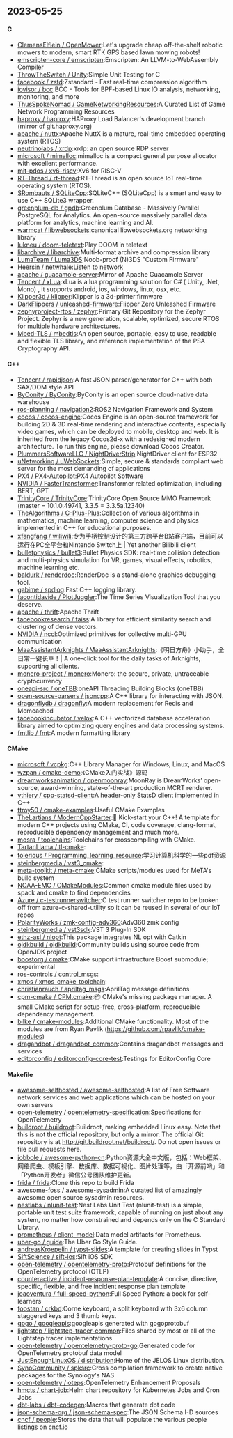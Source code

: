 ## 2023-05-25

#### C
* [ClemensElflein / OpenMower](https://github.com/ClemensElflein/OpenMower):Let's upgrade cheap off-the-shelf robotic mowers to modern, smart RTK GPS based lawn mowing robots!
* [emscripten-core / emscripten](https://github.com/emscripten-core/emscripten):Emscripten: An LLVM-to-WebAssembly Compiler
* [ThrowTheSwitch / Unity](https://github.com/ThrowTheSwitch/Unity):Simple Unit Testing for C
* [facebook / zstd](https://github.com/facebook/zstd):Zstandard - Fast real-time compression algorithm
* [iovisor / bcc](https://github.com/iovisor/bcc):BCC - Tools for BPF-based Linux IO analysis, networking, monitoring, and more
* [ThusSpokeNomad / GameNetworkingResources](https://github.com/ThusSpokeNomad/GameNetworkingResources):A Curated List of Game Network Programming Resources
* [haproxy / haproxy](https://github.com/haproxy/haproxy):HAProxy Load Balancer's development branch (mirror of git.haproxy.org)
* [apache / nuttx](https://github.com/apache/nuttx):Apache NuttX is a mature, real-time embedded operating system (RTOS)
* [neutrinolabs / xrdp](https://github.com/neutrinolabs/xrdp):xrdp: an open source RDP server
* [microsoft / mimalloc](https://github.com/microsoft/mimalloc):mimalloc is a compact general purpose allocator with excellent performance.
* [mit-pdos / xv6-riscv](https://github.com/mit-pdos/xv6-riscv):Xv6 for RISC-V
* [RT-Thread / rt-thread](https://github.com/RT-Thread/rt-thread):RT-Thread is an open source IoT real-time operating system (RTOS).
* [SRombauts / SQLiteCpp](https://github.com/SRombauts/SQLiteCpp):SQLiteC++ (SQLiteCpp) is a smart and easy to use C++ SQLite3 wrapper.
* [greenplum-db / gpdb](https://github.com/greenplum-db/gpdb):Greenplum Database - Massively Parallel PostgreSQL for Analytics. An open-source massively parallel data platform for analytics, machine learning and AI.
* [warmcat / libwebsockets](https://github.com/warmcat/libwebsockets):canonical libwebsockets.org networking library
* [lukneu / doom-teletext](https://github.com/lukneu/doom-teletext):Play DOOM in teletext
* [libarchive / libarchive](https://github.com/libarchive/libarchive):Multi-format archive and compression library
* [LumaTeam / Luma3DS](https://github.com/LumaTeam/Luma3DS):Noob-proof (N)3DS "Custom Firmware"
* [Heersin / netwhale](https://github.com/Heersin/netwhale):Listen to network
* [apache / guacamole-server](https://github.com/apache/guacamole-server):Mirror of Apache Guacamole Server
* [Tencent / xLua](https://github.com/Tencent/xLua):xLua is a lua programming solution for C# ( Unity, .Net, Mono) , it supports android, ios, windows, linux, osx, etc.
* [Klipper3d / klipper](https://github.com/Klipper3d/klipper):Klipper is a 3d-printer firmware
* [DarkFlippers / unleashed-firmware](https://github.com/DarkFlippers/unleashed-firmware):Flipper Zero Unleashed Firmware
* [zephyrproject-rtos / zephyr](https://github.com/zephyrproject-rtos/zephyr):Primary Git Repository for the Zephyr Project. Zephyr is a new generation, scalable, optimized, secure RTOS for multiple hardware architectures.
* [Mbed-TLS / mbedtls](https://github.com/Mbed-TLS/mbedtls):An open source, portable, easy to use, readable and flexible TLS library, and reference implementation of the PSA Cryptography API.

#### C++
* [Tencent / rapidjson](https://github.com/Tencent/rapidjson):A fast JSON parser/generator for C++ with both SAX/DOM style API
* [ByConity / ByConity](https://github.com/ByConity/ByConity):ByConity is an open source cloud-native data warehouse
* [ros-planning / navigation2](https://github.com/ros-planning/navigation2):ROS2 Navigation Framework and System
* [cocos / cocos-engine](https://github.com/cocos/cocos-engine):Cocos Engine is an open-source framework for building 2D & 3D real-time rendering and interactive contents, especially video games, which can be deployed to mobile, desktop and web. It is inherited from the legacy Cocos2d-x with a redesigned modern architecture. To run this engine, please download Cocos Creator.
* [PlummersSoftwareLLC / NightDriverStrip](https://github.com/PlummersSoftwareLLC/NightDriverStrip):NightDriver client for ESP32
* [uNetworking / uWebSockets](https://github.com/uNetworking/uWebSockets):Simple, secure & standards compliant web server for the most demanding of applications
* [PX4 / PX4-Autopilot](https://github.com/PX4/PX4-Autopilot):PX4 Autopilot Software
* [NVIDIA / FasterTransformer](https://github.com/NVIDIA/FasterTransformer):Transformer related optimization, including BERT, GPT
* [TrinityCore / TrinityCore](https://github.com/TrinityCore/TrinityCore):TrinityCore Open Source MMO Framework (master = 10.1.0.49741, 3.3.5 = 3.3.5a.12340)
* [TheAlgorithms / C-Plus-Plus](https://github.com/TheAlgorithms/C-Plus-Plus):Collection of various algorithms in mathematics, machine learning, computer science and physics implemented in C++ for educational purposes.
* [xfangfang / wiliwili](https://github.com/xfangfang/wiliwili):专为手柄控制设计的第三方跨平台B站客户端，目前可以运行在PC全平台和Nintendo Switch上 | Yet another Bilibili client
* [bulletphysics / bullet3](https://github.com/bulletphysics/bullet3):Bullet Physics SDK: real-time collision detection and multi-physics simulation for VR, games, visual effects, robotics, machine learning etc.
* [baldurk / renderdoc](https://github.com/baldurk/renderdoc):RenderDoc is a stand-alone graphics debugging tool.
* [gabime / spdlog](https://github.com/gabime/spdlog):Fast C++ logging library.
* [facontidavide / PlotJuggler](https://github.com/facontidavide/PlotJuggler):The Time Series Visualization Tool that you deserve.
* [apache / thrift](https://github.com/apache/thrift):Apache Thrift
* [facebookresearch / faiss](https://github.com/facebookresearch/faiss):A library for efficient similarity search and clustering of dense vectors.
* [NVIDIA / nccl](https://github.com/NVIDIA/nccl):Optimized primitives for collective multi-GPU communication
* [MaaAssistantArknights / MaaAssistantArknights](https://github.com/MaaAssistantArknights/MaaAssistantArknights):《明日方舟》小助手，全日常一键长草！| A one-click tool for the daily tasks of Arknights, supporting all clients.
* [monero-project / monero](https://github.com/monero-project/monero):Monero: the secure, private, untraceable cryptocurrency
* [oneapi-src / oneTBB](https://github.com/oneapi-src/oneTBB):oneAPI Threading Building Blocks (oneTBB)
* [open-source-parsers / jsoncpp](https://github.com/open-source-parsers/jsoncpp):A C++ library for interacting with JSON.
* [dragonflydb / dragonfly](https://github.com/dragonflydb/dragonfly):A modern replacement for Redis and Memcached
* [facebookincubator / velox](https://github.com/facebookincubator/velox):A C++ vectorized database acceleration library aimed to optimizing query engines and data processing systems.
* [fmtlib / fmt](https://github.com/fmtlib/fmt):A modern formatting library

#### CMake
* [microsoft / vcpkg](https://github.com/microsoft/vcpkg):C++ Library Manager for Windows, Linux, and MacOS
* [wzpan / cmake-demo](https://github.com/wzpan/cmake-demo):《CMake入门实战》源码
* [dreamworksanimation / openmoonray](https://github.com/dreamworksanimation/openmoonray):MoonRay is DreamWorks’ open-source, award-winning, state-of-the-art production MCRT renderer.
* [vthiery / cpp-statsd-client](https://github.com/vthiery/cpp-statsd-client):A header-only StatsD client implemented in C++
* [ttroy50 / cmake-examples](https://github.com/ttroy50/cmake-examples):Useful CMake Examples
* [TheLartians / ModernCppStarter](https://github.com/TheLartians/ModernCppStarter):🚀
Kick-start your C++! A template for modern C++ projects using CMake, CI, code coverage, clang-format, reproducible dependency management and much more.
* [mosra / toolchains](https://github.com/mosra/toolchains):Toolchains for crosscompiling with CMake.
* [TartanLlama / tl-cmake](https://github.com/TartanLlama/tl-cmake):
* [tolerious / Programming_learning_resource](https://github.com/tolerious/Programming_learning_resource):学习计算机科学的一些pdf资源
* [steinbergmedia / vst3_cmake](https://github.com/steinbergmedia/vst3_cmake):
* [meta-toolkit / meta-cmake](https://github.com/meta-toolkit/meta-cmake):CMake scripts/modules used for MeTA's build system
* [NOAA-EMC / CMakeModules](https://github.com/NOAA-EMC/CMakeModules):Common cmake module files used by spack and cmake to find dependencies
* [Azure / c-testrunnerswitcher](https://github.com/Azure/c-testrunnerswitcher):C test runner switcher repo to be broken off from azure-c-shared-utility so it can be reused in several of our IoT repos
* [PolarityWorks / zmk-config-adv360](https://github.com/PolarityWorks/zmk-config-adv360):Adv360 zmk config
* [steinbergmedia / vst3sdk](https://github.com/steinbergmedia/vst3sdk):VST 3 Plug-In SDK
* [ethz-asl / nlopt](https://github.com/ethz-asl/nlopt):This package integrates NL opt with Catkin
* [ojdkbuild / ojdkbuild](https://github.com/ojdkbuild/ojdkbuild):Community builds using source code from OpenJDK project
* [boostorg / cmake](https://github.com/boostorg/cmake):CMake support infrastructure Boost submodule; experimental
* [ros-controls / control_msgs](https://github.com/ros-controls/control_msgs):
* [xmos / xmos_cmake_toolchain](https://github.com/xmos/xmos_cmake_toolchain):
* [christianrauch / apriltag_msgs](https://github.com/christianrauch/apriltag_msgs):AprilTag message definitions
* [cpm-cmake / CPM.cmake](https://github.com/cpm-cmake/CPM.cmake):📦
CMake's missing package manager. A small CMake script for setup-free, cross-platform, reproducible dependency management.
* [bilke / cmake-modules](https://github.com/bilke/cmake-modules):Additional CMake functionality. Most of the modules are from Ryan Pavlik (https://github.com/rpavlik/cmake-modules)
* [dragandbot / dragandbot_common](https://github.com/dragandbot/dragandbot_common):Contains dragandbot messages and services
* [editorconfig / editorconfig-core-test](https://github.com/editorconfig/editorconfig-core-test):Testings for EditorConfig Core

#### Makefile
* [awesome-selfhosted / awesome-selfhosted](https://github.com/awesome-selfhosted/awesome-selfhosted):A list of Free Software network services and web applications which can be hosted on your own servers
* [open-telemetry / opentelemetry-specification](https://github.com/open-telemetry/opentelemetry-specification):Specifications for OpenTelemetry
* [buildroot / buildroot](https://github.com/buildroot/buildroot):Buildroot, making embedded Linux easy. Note that this is not the official repository, but only a mirror. The official Git repository is at http://git.buildroot.net/buildroot/. Do not open issues or file pull requests here.
* [jobbole / awesome-python-cn](https://github.com/jobbole/awesome-python-cn):Python资源大全中文版，包括：Web框架、网络爬虫、模板引擎、数据库、数据可视化、图片处理等，由「开源前哨」和「Python开发者」微信公号团队维护更新。
* [frida / frida](https://github.com/frida/frida):Clone this repo to build Frida
* [awesome-foss / awesome-sysadmin](https://github.com/awesome-foss/awesome-sysadmin):A curated list of amazingly awesome open source sysadmin resources.
* [nestlabs / nlunit-test](https://github.com/nestlabs/nlunit-test):Nest Labs Unit Test (nlunit-test) is a simple, portable unit test suite framework, capable of running on just about any system, no matter how constrained and depends only on the C Standard Library.
* [prometheus / client_model](https://github.com/prometheus/client_model):Data model artifacts for Prometheus.
* [uber-go / guide](https://github.com/uber-go/guide):The Uber Go Style Guide.
* [andreasKroepelin / typst-slides](https://github.com/andreasKroepelin/typst-slides):A template for creating slides in Typst
* [SiftScience / sift-ios](https://github.com/SiftScience/sift-ios):Sift iOS SDK
* [open-telemetry / opentelemetry-proto](https://github.com/open-telemetry/opentelemetry-proto):Protobuf definitions for the OpenTelemetry protocol (OTLP)
* [counteractive / incident-response-plan-template](https://github.com/counteractive/incident-response-plan-template):A concise, directive, specific, flexible, and free incident response plan template
* [joaoventura / full-speed-python](https://github.com/joaoventura/full-speed-python):Full Speed Python: a book for self-learners
* [foostan / crkbd](https://github.com/foostan/crkbd):Corne keyboard, a split keyboard with 3x6 column staggered keys and 3 thumb keys.
* [gogo / googleapis](https://github.com/gogo/googleapis):googleapis generated with gogoprotobuf
* [lightstep / lightstep-tracer-common](https://github.com/lightstep/lightstep-tracer-common):Files shared by most or all of the Lightstep tracer implementations
* [open-telemetry / opentelemetry-proto-go](https://github.com/open-telemetry/opentelemetry-proto-go):Generated code for OpenTelemetry protobuf data model
* [JustEnoughLinuxOS / distribution](https://github.com/JustEnoughLinuxOS/distribution):Home of the JELOS Linux distribution.
* [SynoCommunity / spksrc](https://github.com/SynoCommunity/spksrc):Cross compilation framework to create native packages for the Synology's NAS
* [open-telemetry / oteps](https://github.com/open-telemetry/oteps):OpenTelemetry Enhancement Proposals
* [hmcts / chart-job](https://github.com/hmcts/chart-job):Helm chart repository for Kubernetes Jobs and Cron Jobs
* [dbt-labs / dbt-codegen](https://github.com/dbt-labs/dbt-codegen):Macros that generate dbt code
* [json-schema-org / json-schema-spec](https://github.com/json-schema-org/json-schema-spec):The JSON Schema I-D sources
* [cncf / people](https://github.com/cncf/people):Stores the data that will populate the various people listings on cncf.io
